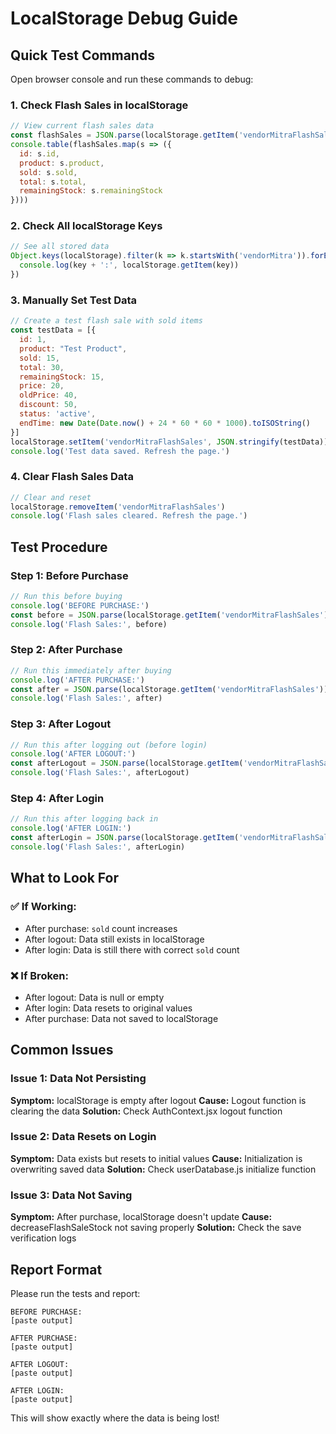 # LocalStorage Debug Guide

## Quick Test Commands

Open browser console and run these commands to debug:

### 1. Check Flash Sales in localStorage
```javascript
// View current flash sales data
const flashSales = JSON.parse(localStorage.getItem('vendorMitraFlashSales'))
console.table(flashSales.map(s => ({
  id: s.id,
  product: s.product,
  sold: s.sold,
  total: s.total,
  remainingStock: s.remainingStock
})))
```

### 2. Check All localStorage Keys
```javascript
// See all stored data
Object.keys(localStorage).filter(k => k.startsWith('vendorMitra')).forEach(key => {
  console.log(key + ':', localStorage.getItem(key))
})
```

### 3. Manually Set Test Data
```javascript
// Create a test flash sale with sold items
const testData = [{
  id: 1,
  product: "Test Product",
  sold: 15,
  total: 30,
  remainingStock: 15,
  price: 20,
  oldPrice: 40,
  discount: 50,
  status: 'active',
  endTime: new Date(Date.now() + 24 * 60 * 60 * 1000).toISOString()
}]
localStorage.setItem('vendorMitraFlashSales', JSON.stringify(testData))
console.log('Test data saved. Refresh the page.')
```

### 4. Clear Flash Sales Data
```javascript
// Clear and reset
localStorage.removeItem('vendorMitraFlashSales')
console.log('Flash sales cleared. Refresh the page.')
```

## Test Procedure

### Step 1: Before Purchase
```javascript
// Run this before buying
console.log('BEFORE PURCHASE:')
const before = JSON.parse(localStorage.getItem('vendorMitraFlashSales'))
console.log('Flash Sales:', before)
```

### Step 2: After Purchase
```javascript
// Run this immediately after buying
console.log('AFTER PURCHASE:')
const after = JSON.parse(localStorage.getItem('vendorMitraFlashSales'))
console.log('Flash Sales:', after)
```

### Step 3: After Logout
```javascript
// Run this after logging out (before login)
console.log('AFTER LOGOUT:')
const afterLogout = JSON.parse(localStorage.getItem('vendorMitraFlashSales'))
console.log('Flash Sales:', afterLogout)
```

### Step 4: After Login
```javascript
// Run this after logging back in
console.log('AFTER LOGIN:')
const afterLogin = JSON.parse(localStorage.getItem('vendorMitraFlashSales'))
console.log('Flash Sales:', afterLogin)
```

## What to Look For

### ✅ If Working:
- After purchase: `sold` count increases
- After logout: Data still exists in localStorage
- After login: Data is still there with correct `sold` count

### ❌ If Broken:
- After logout: Data is null or empty
- After login: Data resets to original values
- After purchase: Data not saved to localStorage

## Common Issues

### Issue 1: Data Not Persisting
**Symptom:** localStorage is empty after logout
**Cause:** Logout function is clearing the data
**Solution:** Check AuthContext.jsx logout function

### Issue 2: Data Resets on Login
**Symptom:** Data exists but resets to initial values
**Cause:** Initialization is overwriting saved data
**Solution:** Check userDatabase.js initialize function

### Issue 3: Data Not Saving
**Symptom:** After purchase, localStorage doesn't update
**Cause:** decreaseFlashSaleStock not saving properly
**Solution:** Check the save verification logs

## Report Format

Please run the tests and report:

```
BEFORE PURCHASE:
[paste output]

AFTER PURCHASE:
[paste output]

AFTER LOGOUT:
[paste output]

AFTER LOGIN:
[paste output]
```

This will show exactly where the data is being lost!
